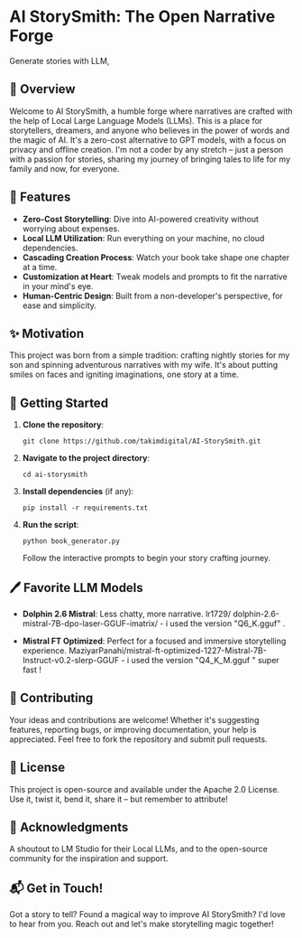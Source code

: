 # AI StorySmith: The Open Narrative Forge
Generate stories with LLM,

## 📖 Overview

Welcome to AI StorySmith, a humble forge where narratives are crafted with the help of Local Large Language Models (LLMs). This is a place for storytellers, dreamers, and anyone who believes in the power of words and the magic of AI. It's a zero-cost alternative to GPT models, with a focus on privacy and offline creation. I'm not a coder by any stretch – just a person with a passion for stories, sharing my journey of bringing tales to life for my family and now, for everyone.

## 🌟 Features

- **Zero-Cost Storytelling**: Dive into AI-powered creativity without worrying about expenses.
- **Local LLM Utilization**: Run everything on your machine, no cloud dependencies.
- **Cascading Creation Process**: Watch your book take shape one chapter at a time.
- **Customization at Heart**: Tweak models and prompts to fit the narrative in your mind's eye.
- **Human-Centric Design**: Built from a non-developer's perspective, for ease and simplicity.

## ✨ Motivation

This project was born from a simple tradition: crafting nightly stories for my son and spinning adventurous narratives with my wife. It's about putting smiles on faces and igniting imaginations, one story at a time.

## 🚀 Getting Started

1. **Clone the repository**:
    ```
    git clone https://github.com/takimdigital/AI-StorySmith.git
    ```
2. **Navigate to the project directory**:
    ```
    cd ai-storysmith
    ```
3. **Install dependencies** (if any):
    ```
    pip install -r requirements.txt
    ```
4. **Run the script**:
    ```
    python book_generator.py
    ```
    Follow the interactive prompts to begin your story crafting journey.

## 🖊️ Favorite LLM Models

- **Dolphin 2.6 Mistral**: Less chatty, more narrative. lr1729/ dolphin-2.6-mistral-7B-dpo-laser-GGUF-imatrix/  - i used the version "Q6_K.gguf" .

- **Mistral FT Optimized**: Perfect for a focused and immersive storytelling experience. MaziyarPanahi/mistral-ft-optimized-1227-Mistral-7B-Instruct-v0.2-slerp-GGUF - i used the version "Q4_K_M.gguf " super fast !

## 👐 Contributing

Your ideas and contributions are welcome! Whether it's suggesting features, reporting bugs, or improving documentation, your help is appreciated. Feel free to fork the repository and submit pull requests.

## 📜 License

This project is open-source and available under the Apache 2.0 License. Use it, twist it, bend it, share it – but remember to attribute!

## 🙌 Acknowledgments

A shoutout to LM Studio for their Local LLMs, and to the open-source community for the inspiration and support.

## 📬 Get in Touch!

Got a story to tell? Found a magical way to improve AI StorySmith? I'd love to hear from you. Reach out and let's make storytelling magic together!

